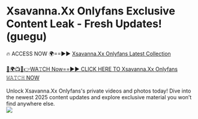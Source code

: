# Xsavanna.Xx Onlyfans Exclusive Content Leak - Fresh Updates! (guegu)

🔥 ACCESS NOW 🌍==►► <a href="https://tinyurl.com/kvy9nzfs" rel="nofollow">Xsavanna.Xx Onlyfans Latest Collection</a>
<br><br>
[🔴🌍📺📱👉WA𝚃CH Now==►► CLICK HERE TO Xsavanna.Xx Onlyfans 𝚆𝙰𝚃𝙲𝙷 NOW](https://tinyurl.com/kvy9nzfs)
<br><br>
Unlock Xsavanna.Xx Onlyfans's private videos and photos today! Dive into the newest 2025 content updates and explore exclusive material you won’t find anywhere else.
<br>
<a href="https://tinyurl.com/kvy9nzfs" rel="nofollow" data-target="animated-image.originalLink"><img src="https://camo.githubusercontent.com/8a4f000d20f83aca3bf7ec5f350d767afa0574a8a352519fd8cfa583a6f93a33/68747470733a2f2f692e696d6775722e636f6d2f644a486b345a712e676966" data-canonical-src="https://i.imgur.com/dJHk4Zq.gif" style="max-width: 100%; display: inline-block;" data-target="animated-image.originalImage"></a>
<br>
